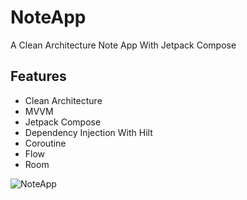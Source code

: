 # NoteApp
A Clean Architecture Note App With Jetpack Compose

## Features
* Clean Architecture
* MVVM
* Jetpack Compose
* Dependency Injection With Hilt
* Coroutine
* Flow
* Room

![NoteApp](https://user-images.githubusercontent.com/72824898/154236321-07c9b5ab-ed33-4d4f-9ea2-51cde55a49f6.png)
